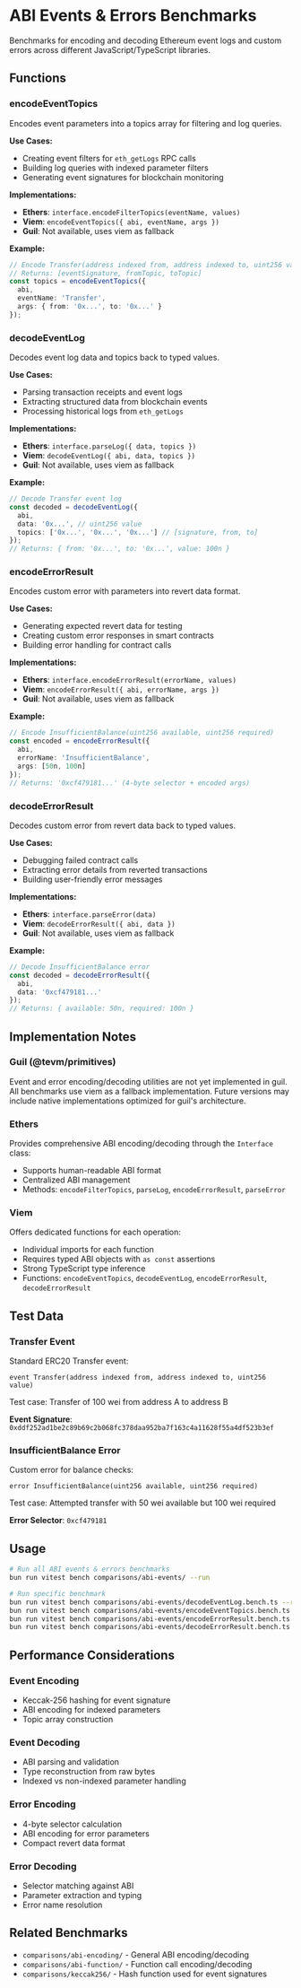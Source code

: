 # ABI Events & Errors Benchmarks

Benchmarks for encoding and decoding Ethereum event logs and custom errors across different JavaScript/TypeScript libraries.

## Functions

### encodeEventTopics

Encodes event parameters into a topics array for filtering and log queries.

**Use Cases:**
- Creating event filters for `eth_getLogs` RPC calls
- Building log queries with indexed parameter filters
- Generating event signatures for blockchain monitoring

**Implementations:**
- **Ethers**: `interface.encodeFilterTopics(eventName, values)`
- **Viem**: `encodeEventTopics({ abi, eventName, args })`
- **Guil**: Not available, uses viem as fallback

**Example:**
```typescript
// Encode Transfer(address indexed from, address indexed to, uint256 value)
// Returns: [eventSignature, fromTopic, toTopic]
const topics = encodeEventTopics({
  abi,
  eventName: 'Transfer',
  args: { from: '0x...', to: '0x...' }
});
```

### decodeEventLog

Decodes event log data and topics back to typed values.

**Use Cases:**
- Parsing transaction receipts and event logs
- Extracting structured data from blockchain events
- Processing historical logs from `eth_getLogs`

**Implementations:**
- **Ethers**: `interface.parseLog({ data, topics })`
- **Viem**: `decodeEventLog({ abi, data, topics })`
- **Guil**: Not available, uses viem as fallback

**Example:**
```typescript
// Decode Transfer event log
const decoded = decodeEventLog({
  abi,
  data: '0x...', // uint256 value
  topics: ['0x...', '0x...', '0x...'] // [signature, from, to]
});
// Returns: { from: '0x...', to: '0x...', value: 100n }
```

### encodeErrorResult

Encodes custom error with parameters into revert data format.

**Use Cases:**
- Generating expected revert data for testing
- Creating custom error responses in smart contracts
- Building error handling for contract calls

**Implementations:**
- **Ethers**: `interface.encodeErrorResult(errorName, values)`
- **Viem**: `encodeErrorResult({ abi, errorName, args })`
- **Guil**: Not available, uses viem as fallback

**Example:**
```typescript
// Encode InsufficientBalance(uint256 available, uint256 required)
const encoded = encodeErrorResult({
  abi,
  errorName: 'InsufficientBalance',
  args: [50n, 100n]
});
// Returns: '0xcf479181...' (4-byte selector + encoded args)
```

### decodeErrorResult

Decodes custom error from revert data back to typed values.

**Use Cases:**
- Debugging failed contract calls
- Extracting error details from reverted transactions
- Building user-friendly error messages

**Implementations:**
- **Ethers**: `interface.parseError(data)`
- **Viem**: `decodeErrorResult({ abi, data })`
- **Guil**: Not available, uses viem as fallback

**Example:**
```typescript
// Decode InsufficientBalance error
const decoded = decodeErrorResult({
  abi,
  data: '0xcf479181...'
});
// Returns: { available: 50n, required: 100n }
```

## Implementation Notes

### Guil (@tevm/primitives)

Event and error encoding/decoding utilities are not yet implemented in guil. All benchmarks use viem as a fallback implementation. Future versions may include native implementations optimized for guil's architecture.

### Ethers

Provides comprehensive ABI encoding/decoding through the `Interface` class:
- Supports human-readable ABI format
- Centralized ABI management
- Methods: `encodeFilterTopics`, `parseLog`, `encodeErrorResult`, `parseError`

### Viem

Offers dedicated functions for each operation:
- Individual imports for each function
- Requires typed ABI objects with `as const` assertions
- Strong TypeScript type inference
- Functions: `encodeEventTopics`, `decodeEventLog`, `encodeErrorResult`, `decodeErrorResult`

## Test Data

### Transfer Event

Standard ERC20 Transfer event:
```solidity
event Transfer(address indexed from, address indexed to, uint256 value)
```

Test case: Transfer of 100 wei from address A to address B

**Event Signature**: `0xddf252ad1be2c89b69c2b068fc378daa952ba7f163c4a11628f55a4df523b3ef`

### InsufficientBalance Error

Custom error for balance checks:
```solidity
error InsufficientBalance(uint256 available, uint256 required)
```

Test case: Attempted transfer with 50 wei available but 100 wei required

**Error Selector**: `0xcf479181`

## Usage

```bash
# Run all ABI events & errors benchmarks
bun run vitest bench comparisons/abi-events/ --run

# Run specific benchmark
bun run vitest bench comparisons/abi-events/decodeEventLog.bench.ts --run
bun run vitest bench comparisons/abi-events/encodeEventTopics.bench.ts --run
bun run vitest bench comparisons/abi-events/encodeErrorResult.bench.ts --run
bun run vitest bench comparisons/abi-events/decodeErrorResult.bench.ts --run
```

## Performance Considerations

### Event Encoding
- Keccak-256 hashing for event signature
- ABI encoding for indexed parameters
- Topic array construction

### Event Decoding
- ABI parsing and validation
- Type reconstruction from raw bytes
- Indexed vs non-indexed parameter handling

### Error Encoding
- 4-byte selector calculation
- ABI encoding for error parameters
- Compact revert data format

### Error Decoding
- Selector matching against ABI
- Parameter extraction and typing
- Error name resolution

## Related Benchmarks

- `comparisons/abi-encoding/` - General ABI encoding/decoding
- `comparisons/abi-function/` - Function call encoding/decoding
- `comparisons/keccak256/` - Hash function used for event signatures
